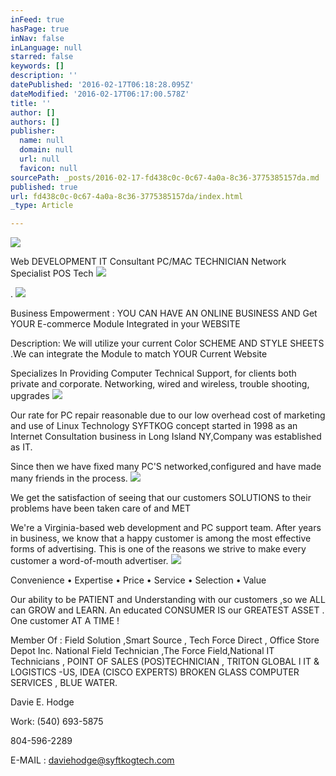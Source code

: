 ```yaml
---
inFeed: true
hasPage: true
inNav: false
inLanguage: null
starred: false
keywords: []
description: ''
datePublished: '2016-02-17T06:18:28.095Z'
dateModified: '2016-02-17T06:17:00.578Z'
title: ''
author: []
authors: []
publisher:
  name: null
  domain: null
  url: null
  favicon: null
sourcePath: _posts/2016-02-17-fd438c0c-0c67-4a0a-8c36-3775385157da.md
published: true
url: fd438c0c-0c67-4a0a-8c36-3775385157da/index.html
_type: Article

---
```

![](https://the-grid-user-content.s3-us-west-2.amazonaws.com/2dc2a86d-408e-4953-84ed-4210fa758c5d.png)

Web DEVELOPMENT IT Consultant PC/MAC TECHNICIAN Network Specialist POS Tech
![](https://the-grid-user-content.s3-us-west-2.amazonaws.com/7e961c5c-f128-44f6-907d-63c22eba8b81.png)

.
![](https://the-grid-user-content.s3-us-west-2.amazonaws.com/e9f5750e-77c8-4392-96c0-b70e349f9725.png)

Business Empowerment : YOU CAN HAVE AN ONLINE BUSINESS AND Get YOUR E-commerce Module Integrated in your WEBSITE

Description: We will utilize your current Color SCHEME AND STYLE SHEETS .We can integrate the Module to match YOUR Current Website

Specializes In 
Providing Computer Technical Support, for clients both private and corporate. Networking, wired and wireless, trouble shooting, upgrades
![](https://the-grid-user-content.s3-us-west-2.amazonaws.com/0e3a9b29-fc3b-4d54-9e62-50a5d69fe742.png)

Our rate for PC repair reasonable due to our low overhead cost of marketing and use of Linux Technology SYFTKOG concept started in 1998 as an Internet Consultation business in Long Island NY,Company was established as IT. 

Since then we have fixed many PC'S networked,configured and have made many friends in the process.
![](https://the-grid-user-content.s3-us-west-2.amazonaws.com/04ddc861-0453-483f-8568-c9af74377e9c.png)

We get the satisfaction of seeing that our customers SOLUTIONS to their problems have been taken care of and MET 

We're a Virginia-based web development and PC support team. After years in business, we know that a happy customer is among the most effective forms of advertising. This is one of the reasons we strive to make every customer a word-of-mouth advertiser.
![](https://the-grid-user-content.s3-us-west-2.amazonaws.com/4daf5710-6c57-4b62-a480-308dc9536fad.png)

Convenience • Expertise • Price • Service • Selection • Value 

Our ability to be PATIENT and Understanding with our customers ,so we ALL can GROW and LEARN. An educated CONSUMER IS our GREATEST ASSET . One customer AT A TIME !

Member Of :  Field Solution ,Smart Source , Tech Force Direct , Office Store Depot Inc. National Field Technician ,The Force Field,National IT Technicians , POINT OF SALES (POS)TECHNICIAN , TRITON GLOBAL l IT & LOGISTICS -US, IDEA (CISCO EXPERTS) BROKEN GLASS COMPUTER SERVICES , BLUE WATER.

Davie E. Hodge 

Work: (540) 693-5875 

804-596-2289

E-MAIL : daviehodge@syftkogtech.com